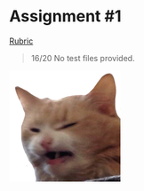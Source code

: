 # Assignment #1

[Rubric](./rubric.txt)

> 16/20
> No test files provided.

![](../../resources/scrange.png)
